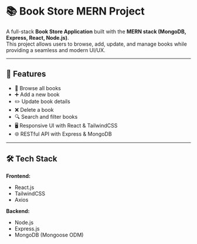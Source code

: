 # 📚 Book Store MERN Project

A full-stack **Book Store Application** built with the **MERN stack (MongoDB, Express, React, Node.js)**.  
This project allows users to browse, add, update, and manage books while providing a seamless and modern UI/UX.

---

## 🚀 Features

- 📖 Browse all books
- ➕ Add a new book
- ✏️ Update book details
- ❌ Delete a book
- 🔍 Search and filter books
- 🖥️ Responsive UI with React & TailwindCSS
- 🌐 RESTful API with Express & MongoDB

---

## 🛠️ Tech Stack

**Frontend:**
- React.js
- TailwindCSS
- Axios

**Backend:**
- Node.js
- Express.js
- MongoDB (Mongoose ODM)

